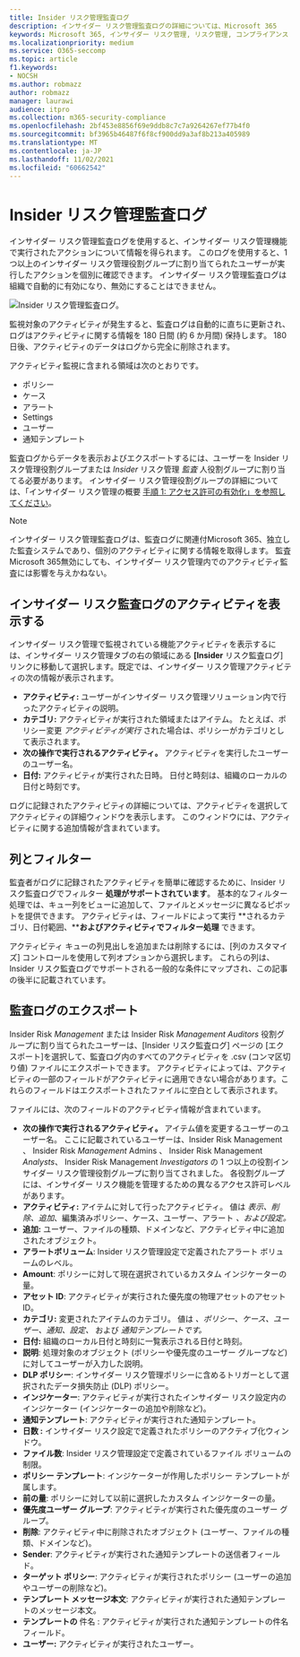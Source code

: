```yaml
---
title: Insider リスク管理監査ログ
description: インサイダー リスク管理監査ログの詳細については、Microsoft 365
keywords: Microsoft 365, インサイダー リスク管理, リスク管理, コンプライアンス
ms.localizationpriority: medium
ms.service: O365-seccomp
ms.topic: article
f1.keywords:
- NOCSH
ms.author: robmazz
author: robmazz
manager: laurawi
audience: itpro
ms.collection: m365-security-compliance
ms.openlocfilehash: 2bf453e8856f69e9ddb8c7c7a9264267ef77b4f0
ms.sourcegitcommit: bf3965b46487f6f8cf900dd9a3af8b213a405989
ms.translationtype: MT
ms.contentlocale: ja-JP
ms.lasthandoff: 11/02/2021
ms.locfileid: "60662542"
---
```

# <a name="insider-risk-management-audit-log"></a>Insider リスク管理監査ログ

インサイダー リスク管理監査ログを使用すると、インサイダー リスク管理機能で実行されたアクションについて情報を得られます。 このログを使用すると、1 つ以上のインサイダー リスク管理役割グループに割り当てられたユーザーが実行したアクションを個別に確認できます。 インサイダー リスク管理監査ログは組織で自動的に有効になり、無効にすることはできません。

![Insider リスク管理監査ログ。](../media/insider-risk-audit-log.png)

監視対象のアクティビティが発生すると、監査ログは自動的に直ちに更新され、ログはアクティビティに関する情報を 180 日間 (約 6 か月間) 保持します。 180 日後、アクティビティのデータはログから完全に削除されます。

アクティビティ監視に含まれる領域は次のとおりです。

- ポリシー
- ケース
- アラート
- Settings
- ユーザー
- 通知テンプレート

監査ログからデータを表示およびエクスポートするには、ユーザーを Insider リスク管理役割グループまたは *Insider* リスク管理 *監査* 人役割グループに割り当てる必要があります。 インサイダー リスク管理役割グループの詳細については、「インサイダー リスク管理の概要 [手順 1: アクセス許可の有効化」を参照してください](insider-risk-management-configure.md#step-1-required-enable-permissions-for-insider-risk-management)。

> [!NOTE]
> インサイダー リスク管理監査ログは、監査ログに関連付Microsoft 365、独立した監査システムであり、個別のアクティビティに関する情報を取得します。 監査Microsoft 365無効にしても、インサイダー リスク管理内でのアクティビティ監査には影響を与えかねない。

## <a name="view-activity-in-the-insider-risk-audit-log"></a>インサイダー リスク監査ログのアクティビティを表示する

インサイダー リスク管理で監視されている機能アクティビティを表示するには、インサイダー リスク管理タブの右の領域にある **[Insider** リスク監査ログ] リンクに移動して選択します。既定では、インサイダー リスク管理アクティビティの次の情報が表示されます。

- **アクティビティ:** ユーザーがインサイダー リスク管理ソリューション内で行ったアクティビティの説明。
- **カテゴリ:** アクティビティが実行された領域またはアイテム。 たとえば、ポリシー変更 *アクティビティが実行* された場合は、ポリシーがカテゴリとして表示されます。
- **次の操作で実行されるアクティビティ。** アクティビティを実行したユーザーのユーザー名。
- **日付:** アクティビティが実行された日時。 日付と時刻は、組織のローカルの日付と時刻です。

ログに記録されたアクティビティの詳細については、アクティビティを選択してアクティビティの詳細ウィンドウを表示します。 このウィンドウには、アクティビティに関する追加情報が含まれています。

## <a name="columns-and-filtering"></a>列とフィルター

監査者がログに記録されたアクティビティを簡単に確認するために、Insider リスク監査ログでフィルター **処理がサポートされています**。 基本的なフィルター処理では、キュー列をビューに追加して、ファイルとメッセージに異なるピボットを提供できます。 アクティビティは、フィールドによって実行 **されるカテゴリ、日付範囲、****およびアクティビティでフィルター処理** できます。

アクティビティ キューの列見出しを追加または削除するには、[列のカスタマイズ] コントロールを使用して列オプションから選択します。 これらの列は、Insider リスク監査ログでサポートされる一般的な条件にマップされ、この記事の後半に記載されています。

## <a name="audit-log-export"></a>監査ログのエクスポート

Insider Risk *Management* または Insider Risk *Management Auditors* 役割グループに割り当てられたユーザーは、[Insider リスク監査ログ] ページの [エクスポート]を選択して、監査ログ内のすべてのアクティビティを .csv (コンマ区切り値) ファイルにエクスポートできます。 アクティビティによっては、アクティビティの一部のフィールドがアクティビティに適用できない場合があります。これらのフィールドはエクスポートされたファイルに空白として表示されます。

ファイルには、次のフィールドのアクティビティ情報が含まれています。

- **次の操作で実行されるアクティビティ。** アイテム値を変更するユーザーのユーザー名。 ここに記載されているユーザーは、Insider Risk Management 、 [](insider-risk-management-configure.md#step-1-required-enable-permissions-for-insider-risk-management)Insider Risk *Management* Admins 、 Insider Risk Management *Analysts*、 Insider Risk Management *Investigators* の 1 つ以上の役割インサイダー リスク管理役割グループに割り当てされました。  各役割グループには、インサイダー リスク機能を管理するための異なるアクセス許可レベルがあります。
- **アクティビティ:** アイテムに対して行ったアクティビティ。 値は *表示、削除、追加*、編集済みポリシー、ケース、ユーザー、アラート *、および設定。*
- **追加:** ユーザー、ファイルの種類、ドメインなど、アクティビティ中に追加されたオブジェクト。
- **アラートボリューム**: Insider リスク管理設定で定義されたアラート ボリュームのレベル。
- **Amount**: ポリシーに対して現在選択されているカスタム インジケーターの量。
- **アセット ID**: アクティビティが実行された優先度の物理アセットのアセット ID。
- **カテゴリ:** 変更されたアイテムのカテゴリ。 値は *、ポリシー、ケース、ユーザー、通知、設定、* および *通知テンプレートです。*
- **日付:** 組織のローカル日付と時刻に一覧表示される日付と時刻。
- **説明**: 処理対象のオブジェクト (ポリシーや優先度のユーザー グループなど) に対してユーザーが入力した説明。
- **DLP ポリシー**: インサイダー リスク管理ポリシーに含めるトリガーとして選択されたデータ損失防止 (DLP) ポリシー。
- **インジケーター**: アクティビティが実行されたインサイダー リスク設定内のインジケーター (インジケーターの追加や削除など)。
- **通知テンプレート**: アクティビティが実行された通知テンプレート。
- **日数 :** インサイダー リスク設定で定義されたポリシーのアクティブ化ウィンドウ。
- **ファイル数**: Insider リスク管理設定で定義されているファイル ボリュームの制限。
- **ポリシー テンプレート**: インジケーターが作用したポリシー テンプレートが属します。
- **前の量**: ポリシーに対して以前に選択したカスタム インジケーターの量。
- **優先度ユーザー グループ**: アクティビティが実行された優先度のユーザー グループ。
- **削除**: アクティビティ中に削除されたオブジェクト (ユーザー、ファイルの種類、ドメインなど)。
- **Sender**: アクティビティが実行された通知テンプレートの送信者フィールド。
- **ターゲット ポリシー**: アクティビティが実行されたポリシー (ユーザーの追加やユーザーの削除など)。
- **テンプレート メッセージ本文**: アクティビティが実行された通知テンプレートのメッセージ本文。
- **テンプレートの** 件名 : アクティビティが実行された通知テンプレートの件名フィールド。
- **ユーザー:** アクティビティが実行されたユーザー。
